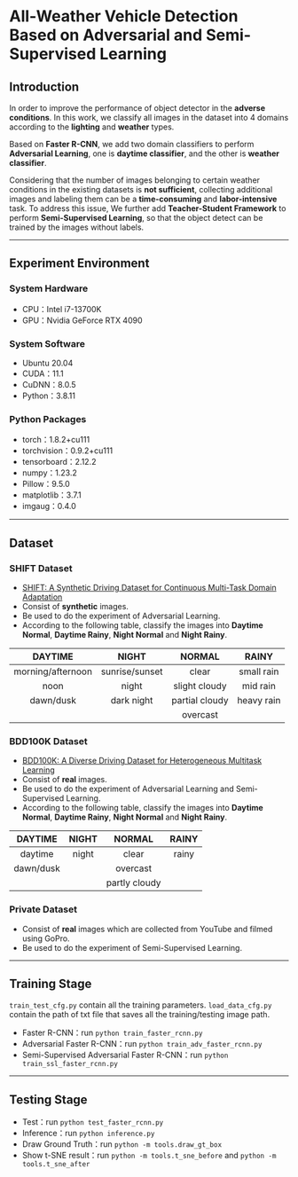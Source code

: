 # All-Weather Vehicle Detection Based on Adversarial and Semi-Supervised Learning
<!---------------------------------------------------------------------------------------------------->

## Introduction

In order to improve the performance of object detector in the **adverse conditions**. In this work, we classify all images in the dataset into 4 domains according to the **lighting** and **weather** types.

Based on **Faster R-CNN**, we add two domain classifiers to perform **Adversarial Learning**, one is **daytime classifier**, and the other is **weather classifier**.

Considering that the number of images belonging to certain weather conditions in the existing datasets is **not sufficient**, collecting additional images and labeling them can be a **time-consuming** and **labor-intensive** task. To address this issue, We further add **Teacher-Student Framework** to perform **Semi-Supervised Learning**, so that the object detect can be trained by the images without labels.

---

<!---------------------------------------------------------------------------------------------------->

## Experiment Environment

### System Hardware
- CPU：Intel i7-13700K
- GPU：Nvidia GeForce RTX 4090

### System Software
- Ubuntu 20.04
- CUDA：11.1
- CuDNN：8.0.5
- Python：3.8.11

### Python Packages
- torch：1.8.2+cu111
- torchvision：0.9.2+cu111
- tensorboard：2.12.2
- numpy：1.23.2
- Pillow：9.5.0
- matplotlib：3.7.1
- imgaug：0.4.0

---

<!---------------------------------------------------------------------------------------------------->

## Dataset

### SHIFT Dataset
- [SHIFT: A Synthetic Driving Dataset for Continuous Multi-Task Domain Adaptation](https://www.vis.xyz/shift/)
- Consist of **synthetic** images.
- Be used to do the experiment of Adversarial Learning.
- According to the following table, classify the images into **Daytime Normal**, **Daytime Rainy**, **Night Normal** and **Night Rainy**.

|      DAYTIME      |      NIGHT     |     NORMAL     |    RAINY   |
|:-----------------:|:--------------:|:--------------:|:----------:|
| morning/afternoon | sunrise/sunset |      clear     | small rain |
|        noon       |      night     |  slight cloudy |  mid rain  |
|     dawn/dusk     |   dark night   | partial cloudy | heavy rain |
|                   |                |    overcast    |            |

### BDD100K Dataset
- [BDD100K: A Diverse Driving Dataset for Heterogeneous Multitask Learning](https://www.vis.xyz/bdd100k/)
- Consist of **real** images.
- Be used to do the experiment of Adversarial Learning and Semi-Supervised Learning.
- According to the following table, classify the images into **Daytime Normal**, **Daytime Rainy**, **Night Normal** and **Night Rainy**.

|  DAYTIME  | NIGHT |     NORMAL    | RAINY |
|:---------:|:-----:|:-------------:|:-----:|
|  daytime  | night |     clear     | rainy |
| dawn/dusk |       |    overcast   |       |
|           |       | partly cloudy |       |

### Private Dataset
- Consist of **real** images which are collected from YouTube and filmed using GoPro.
- Be used to do the experiment of Semi-Supervised Learning.

---

<!---------------------------------------------------------------------------------------------------->

## Training Stage
`train_test_cfg.py` contain all the training parameters.
`load_data_cfg.py` contain the path of txt file that saves all the training/testing image path.

- Faster R-CNN：run `python train_faster_rcnn.py`
- Adversarial Faster R-CNN：run `python train_adv_faster_rcnn.py`
- Semi-Supervised Adversarial Faster R-CNN：run `python train_ssl_faster_rcnn.py`

---

<!---------------------------------------------------------------------------------------------------->

## Testing Stage

- Test：run `python test_faster_rcnn.py`
- Inference：run `python inference.py`
- Draw Ground Truth：run `python -m tools.draw_gt_box`
- Show t-SNE result：run `python -m tools.t_sne_before` and `python -m tools.t_sne_after`

<!---------------------------------------------------------------------------------------------------->